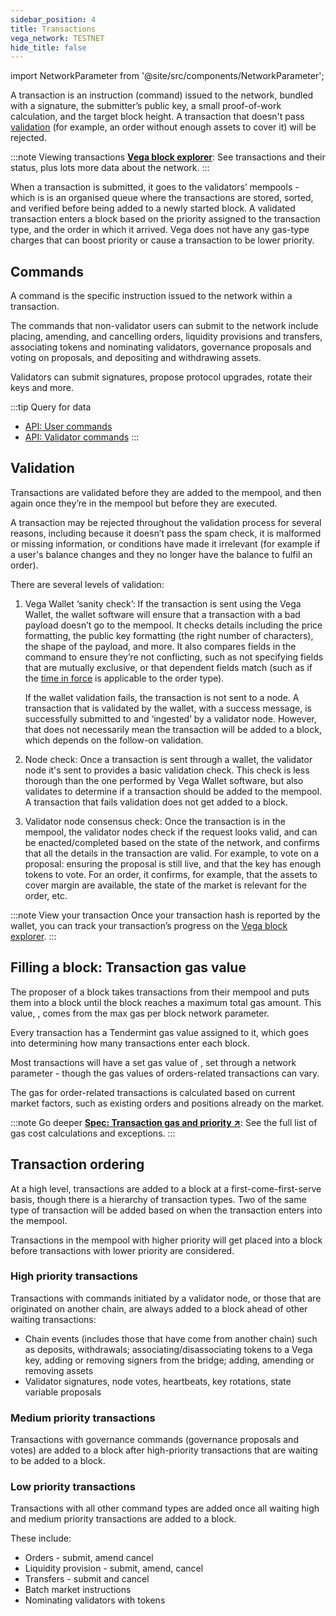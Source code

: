 ```yaml
---
sidebar_position: 4
title: Transactions
vega_network: TESTNET
hide_title: false
---
```


import NetworkParameter from '@site/src/components/NetworkParameter';

A transaction is an instruction (command) issued to the network, bundled with a signature, the submitter’s public key, a small proof-of-work calculation, and the target block height. A transaction that doesn't pass [validation](#validation) (for example, an order without enough assets to cover it) will be rejected.

:::note Viewing transactions
**[Vega block explorer](https://explorer.fairground.wtf)**: See transactions and their status, plus lots more data about the network.
:::

When a transaction is submitted, it goes to the validators’ mempools - which is is an organised queue where the transactions are stored, sorted, and verified before being added to a newly started block. A validated transaction enters a block based on the priority assigned to the transaction type, and the order in which it arrived. Vega does not have any gas-type charges that can boost priority or cause a transaction to be lower priority.

## Commands
A command is the specific instruction issued to the network within a transaction.

The commands that non-validator users can submit to the network include placing, amending, and cancelling orders, liquidity provisions and transfers, associating tokens and nominating validators, governance proposals and voting on proposals, and depositing and withdrawing assets.

Validators can submit signatures, propose protocol upgrades, rotate their keys and more.

:::tip Query for data
* [API: User commands](../../api/grpc/vega/commands/v1/commands.proto) 
* [API: Validator commands](../../api/grpc/vega/commands/v1/validator_commands.proto)
:::


## Validation
Transactions are validated before they are added to the mempool, and then again once they’re in the mempool but before they are executed. 

A transaction may be rejected throughout the validation process for several reasons, including because it doesn’t pass the spam check, it is malformed or missing information, or conditions have made it irrelevant (for example if a user's balance changes and they no longer have the balance to fulfil an order). 

There are several levels of validation:

1. Vega Wallet ‘sanity check’:
   If the transaction is sent using the Vega Wallet, the wallet software will ensure that a transaction with a bad payload doesn’t go to the mempool. It checks details including the price formatting, the public key formatting (the right number of characters), the shape of the payload, and more. It also compares fields in the command to ensure they’re not conflicting, such as not specifying fields that are mutually exclusive, or that dependent fields match (such as if the [time in force](../trading-on-vega/orders#times-in-force) is applicable to the order type). 
   
   If the wallet validation fails, the transaction is not sent to a node. A transaction that is validated by the wallet, with a success message, is successfully submitted to and ‘ingested’ by a validator node. However, that does not necessarily mean the transaction will be added to a block, which depends on the follow-on validation.

2. Node check: 
   Once a transaction is sent through a wallet, the validator node it's sent to provides a basic validation check. This check is less thorough than the one performed by Vega Wallet software, but also validates to determine if a transaction should be added to the mempool. A transaction that fails validation does not get added to a block.

3. Validator node consensus check: 
   Once the transaction is in the mempool, the validator nodes check if the request looks valid, and can be enacted/completed based on the state of the network, and confirms that all the details in the transaction are valid. For example, to vote on a proposal: ensuring the proposal is still live, and that the key has enough tokens to vote. For an order, it confirms, for example, that the assets to cover margin are available, the state of the market is relevant for the order, etc.

:::note View your transaction
Once your transaction hash is reported by the wallet, you can track your transaction’s progress on the [Vega block explorer](https://explorer.fairground.wtf).
:::

## Filling a block: Transaction gas value
The proposer of a block takes transactions from their mempool and puts them into a block until the block reaches a maximum total gas amount. This value, <NetworkParameter frontMatter={frontMatter} param="network.transactions.maxgasperblock" hideName={true} />, comes from the max gas per block network parameter.

Every transaction has a Tendermint gas value assigned to it, which goes into determining how many transactions enter each block.

Most transactions will have a set gas value of <NetworkParameter frontMatter={frontMatter} param="network.transaction.defaultgas" hideName={true} />, set through a network parameter - though the gas values of orders-related transactions can vary.

The gas for order-related transactions is calculated based on current market factors, such as existing orders and positions already on the market.

:::note Go deeper
**[Spec: Transaction gas and priority ↗](https://github.com/vegaprotocol/specs/blob/master/protocol/0079-TGAP-transaction_gas_and_priority.md#dynamic-transactions-costs)**: See the full list of gas cost calculations and exceptions.
:::

## Transaction ordering
At a high level, transactions are added to a block at a first-come-first-serve basis, though there is a hierarchy of transaction types. Two of the same type of transaction will be added based on when the transaction enters into the mempool.

Transactions in the mempool with higher priority will get placed into a block before transactions with lower priority are considered.

### High priority transactions
Transactions with commands initiated by a validator node, or those that are originated on another chain, are always added to a block ahead of other waiting transactions:

* Chain events (includes those that have come from another chain) such as deposits, withdrawals; associating/disassociating tokens to a Vega key, adding or removing signers from the bridge; adding, amending or removing assets
* Validator signatures, node votes, heartbeats, key rotations, state variable proposals
 
### Medium priority transactions
Transactions with governance commands (governance proposals and votes) are added to a block after high-priority transactions that are waiting to be added to a block.

### Low priority transactions
Transactions with all other command types are added once all waiting high and medium priority transactions are added to a block.

These include:
* Orders - submit, amend cancel
* Liquidity provision - submit, amend, cancel
* Transfers - submit and cancel
* Batch market instructions
* Nominating validators with tokens
